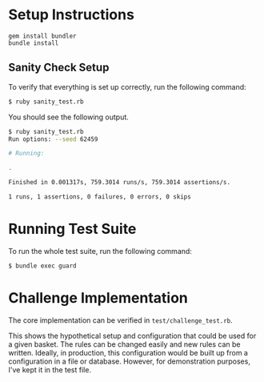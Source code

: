 
# Setup Instructions

```shell script
gem install bundler
bundle install
```

## Sanity Check Setup

To verify that everything is set up correctly, run the following command:

```bash
$ ruby sanity_test.rb
```

You should see the following output.
```bash
$ ruby sanity_test.rb
Run options: --seed 62459

# Running:

.

Finished in 0.001317s, 759.3014 runs/s, 759.3014 assertions/s.

1 runs, 1 assertions, 0 failures, 0 errors, 0 skips
```

# Running Test Suite

To run the whole test suite, run the following command:
```bash
$ bundle exec guard
```

# Challenge Implementation

The core implementation can be verified in `test/challenge_test.rb`. 

This shows the hypothetical setup and configuration that could be used for a given basket. The rules can be changed easily and new rules can be written. Ideally, in production, this configuration would be built up from a configuration in a file or database. However, for demonstration purposes, I've kept it in the test file.

